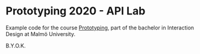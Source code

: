 # Prototyping 2020 - API Lab
Example code for the course [Prototyping](https://mau.se/en/study-education/course/kd415a/), 
part of the bachelor in Interaction Design at Malmö University.

B.Y.O.K.

